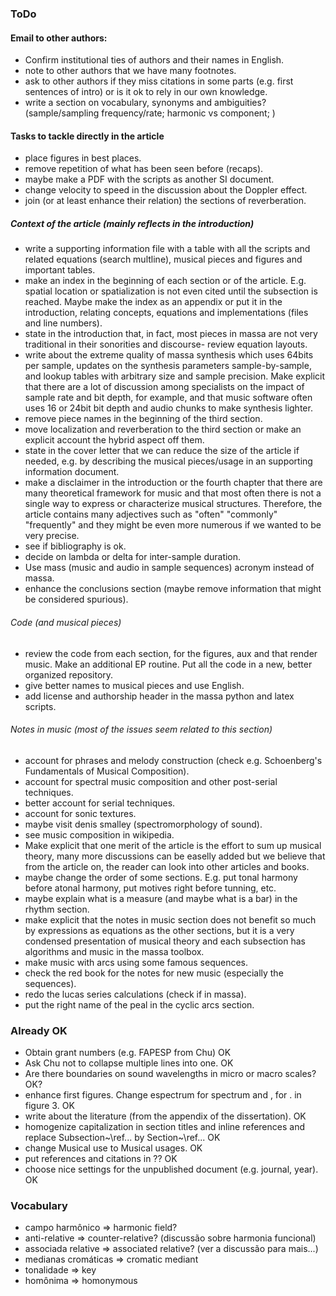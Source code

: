### ToDo

#### Email to other authors:
- Confirm institutional ties of authors and their names in English.
- note to other authors that we have many footnotes.
- ask to other authors if they miss citations in some parts (e.g. first sentences of intro) or is it ok to rely in our own knowledge.
- write a section on vocabulary, synonyms and ambiguities? (sample/sampling frequency/rate; harmonic vs component; )

#### Tasks to tackle directly in the article
- place figures in best places.
- remove repetition of what has been seen before (recaps).
- maybe make a PDF with the scripts as another SI document.
- change velocity to speed in the discussion about the Doppler effect.
- join (or at least enhance their relation) the sections of reverberation.

##### Context of the article (mainly reflects in the introduction)
- write a supporting information file with a table with all the scripts and related equations (search multline), musical pieces and figures and important tables.
- make an index in the beginning of each section or of the article. E.g. spatial location or spatialization is not even cited until the subsection is reached. Maybe make the index as an appendix or put it in the introduction, relating concepts, equations and implementations (files and line numbers).
- state in the introduction that, in fact, most pieces in massa are not very traditional in their sonorities and discourse- review equation layouts.
- write about the extreme quality of massa synthesis which uses 64bits per sample,
updates on the synthesis parameters sample-by-sample, and lookup tables with arbitrary size and sample precision.
Make explicit that there are a lot of discussion among specialists on the impact of sample rate and bit depth, for example, and that music software often uses 16 or 24bit bit depth and audio chunks to make synthesis lighter.
- remove piece names in the beginning of the third section.
- move localization and reverberation to the third section or make an explicit account the hybrid aspect off them.
- state in the cover letter that we can reduce the size of the article if needed, e.g. by describing the musical pieces/usage in an supporting information document.
- make a disclaimer in the introduction or the fourth chapter that there are many theoretical framework for music and that most often there is not a single way to express or characterize musical structures.
Therefore, the article contains many adjectives such as "often" "commonly" "frequently" and they might be even more numerous if we wanted to be very precise.
- see if bibliography is ok.
- decide on lambda or delta for inter-sample duration.
- Use mass (music and audio in sample sequences) acronym instead of massa.
- enhance the conclusions section (maybe remove information that might be considered spurious).

###### Code (and musical pieces)
- review the code from each section, for the figures, aux and that render music. Make an additional EP routine.
Put all the code in a new, better organized repository.
- give better names to musical pieces and use English.
- add license and authorship header in the massa python and latex scripts.

###### Notes in music (most of the issues seem related to this section)
- account for phrases and melody construction (check e.g. Schoenberg's Fundamentals of Musical Composition).
- account for spectral music composition and other post-serial techniques.
- better account for serial techniques.
- account for sonic textures.
- maybe visit denis smalley (spectromorphology of sound).
- see music composition in wikipedia.
- Make explicit that one merit of the article is the effort to sum up musical theory, many more discussions can be easelly added but we believe that from the article on, the reader can look into other articles and books.
- maybe change the order of some sections. E.g. put tonal harmony before atonal harmony, put motives right before tunning, etc.
- maybe explain what is a measure (and maybe what is a bar) in the rhythm section.
- make explicit that the notes in music section does not benefit so much by expressions as equations as the other sections, but it is a very condensed presentation of musical theory and each subsection has algorithms and music in the massa toolbox.
- make music with arcs using some famous sequences.
- check the red book for the notes for new music (especially the sequences).
- redo the lucas series calculations (check if in massa).
- put the right name of the peal in the cyclic arcs section.

### Already OK
- Obtain grant numbers (e.g. FAPESP from Chu) OK
- Ask Chu not to collapse multiple lines into one. OK
- Are there boundaries on sound wavelengths in micro or macro scales? OK?
- enhance first figures. Change espectrum for spectrum and , for . in figure 3. OK
- write about the literature (from the appendix of the dissertation). OK
- homogenize capitalization in section titles and inline references and replace Subsection~\ref... by Section~\ref... OK
- change Musical use to Musical usages. OK
- put references and citations in ?? OK
- choose nice settings for the unpublished document (e.g. journal, year). OK

### Vocabulary
- campo harmônico => harmonic field?
- anti-relative => counter-relative? (discussão sobre harmonia funcional)
- associada relative => associated relative? (ver a discussão para mais...)
- medianas cromáticas => cromatic mediant
- tonalidade => key
- homônima => homonymous

